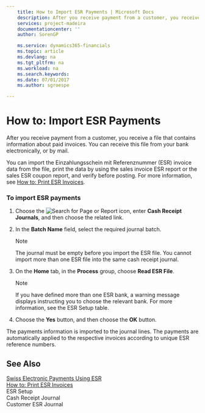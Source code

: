 ```yaml
---
    title: How to Import ESR Payments | Microsoft Docs
    description: After you receive payment from a customer, you receive a file that contains information about paid invoices. You can receive this file from your bank electronically, or by mail.
    services: project-madeira
    documentationcenter: ''
    author: SorenGP

    ms.service: dynamics365-financials
    ms.topic: article
    ms.devlang: na
    ms.tgt_pltfrm: na
    ms.workload: na
    ms.search.keywords:
    ms.date: 07/01/2017
    ms.author: sgroespe

---
```

# How to: Import ESR Payments
After you receive payment from a customer, you receive a file that contains information about paid invoices. You can receive this file from your bank electronically, or by mail.  
  
 You can import the Einzahlungsschein mit Referenznummer (ESR) invoice data from the file, print the data by using the sales invoice ESR report or the sales ESR coupon report, and verify before posting. For more information, see [How to: Print ESR Invoices](how-to-print-esr-invoices.md).  
  
### To import ESR payments  
  
1.  Choose the ![Search for Page or Report](media/ui-search/search_small.png "Search for Page or Report icon") icon, enter **Cash Receipt Journals**, and then choose the related link.  
  
2.  In the **Batch Name** field, select the required journal batch.  
  
    > [!NOTE]  
    >  The journal must be empty before you import the ESR file. You cannot import more than one ESR file into the same cash receipt journal.  
  
3.  On the **Home** tab, in the **Process** group, choose **Read ESR File**.  
  
    > [!NOTE]  
    >  If you have defined more than one ESR bank, a warning message displays instructing you to choose the relevant bank. For more information, see the ESR Setup table.  
  
4.  Choose the **Yes** button, and then choose the **OK** button.  
  
 The payments information is imported to the journal lines. The payments are automatically applied to the respective invoices according to unique ESR reference numbers.  
  
## See Also  
 [Swiss Electronic Payments Using ESR](swiss-electronic-payments-using-esr.md)   
 [How to: Print ESR Invoices](how-to-print-esr-invoices.md)   
 ESR Setup   
 Cash Receipt Journal   
 Customer ESR Journal